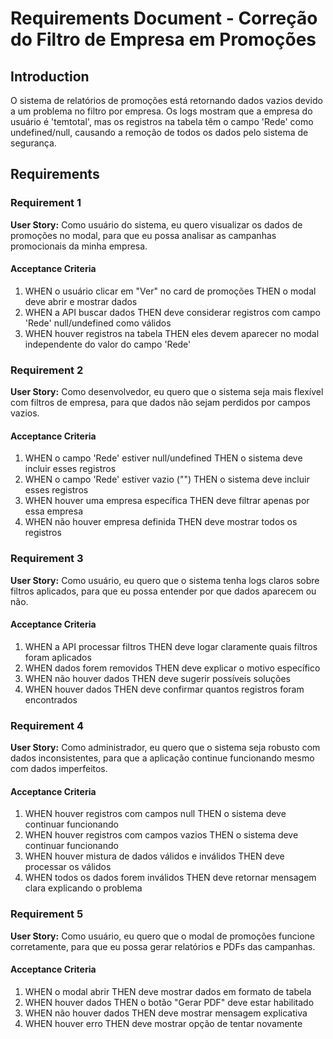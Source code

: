 # Requirements Document - Correção do Filtro de Empresa em Promoções

## Introduction

O sistema de relatórios de promoções está retornando dados vazios devido a um problema no filtro por empresa. Os logs mostram que a empresa do usuário é 'temtotal', mas os registros na tabela têm o campo 'Rede' como undefined/null, causando a remoção de todos os dados pelo sistema de segurança.

## Requirements

### Requirement 1

**User Story:** Como usuário do sistema, eu quero visualizar os dados de promoções no modal, para que eu possa analisar as campanhas promocionais da minha empresa.

#### Acceptance Criteria

1. WHEN o usuário clicar em "Ver" no card de promoções THEN o modal deve abrir e mostrar dados
2. WHEN a API buscar dados THEN deve considerar registros com campo 'Rede' null/undefined como válidos
3. WHEN houver registros na tabela THEN eles devem aparecer no modal independente do valor do campo 'Rede'

### Requirement 2

**User Story:** Como desenvolvedor, eu quero que o sistema seja mais flexível com filtros de empresa, para que dados não sejam perdidos por campos vazios.

#### Acceptance Criteria

1. WHEN o campo 'Rede' estiver null/undefined THEN o sistema deve incluir esses registros
2. WHEN o campo 'Rede' estiver vazio ("") THEN o sistema deve incluir esses registros  
3. WHEN houver uma empresa específica THEN deve filtrar apenas por essa empresa
4. WHEN não houver empresa definida THEN deve mostrar todos os registros

### Requirement 3

**User Story:** Como usuário, eu quero que o sistema tenha logs claros sobre filtros aplicados, para que eu possa entender por que dados aparecem ou não.

#### Acceptance Criteria

1. WHEN a API processar filtros THEN deve logar claramente quais filtros foram aplicados
2. WHEN dados forem removidos THEN deve explicar o motivo específico
3. WHEN não houver dados THEN deve sugerir possíveis soluções
4. WHEN houver dados THEN deve confirmar quantos registros foram encontrados

### Requirement 4

**User Story:** Como administrador, eu quero que o sistema seja robusto com dados inconsistentes, para que a aplicação continue funcionando mesmo com dados imperfeitos.

#### Acceptance Criteria

1. WHEN houver registros com campos null THEN o sistema deve continuar funcionando
2. WHEN houver registros com campos vazios THEN o sistema deve continuar funcionando
3. WHEN houver mistura de dados válidos e inválidos THEN deve processar os válidos
4. WHEN todos os dados forem inválidos THEN deve retornar mensagem clara explicando o problema

### Requirement 5

**User Story:** Como usuário, eu quero que o modal de promoções funcione corretamente, para que eu possa gerar relatórios e PDFs das campanhas.

#### Acceptance Criteria

1. WHEN o modal abrir THEN deve mostrar dados em formato de tabela
2. WHEN houver dados THEN o botão "Gerar PDF" deve estar habilitado
3. WHEN não houver dados THEN deve mostrar mensagem explicativa
4. WHEN houver erro THEN deve mostrar opção de tentar novamente
